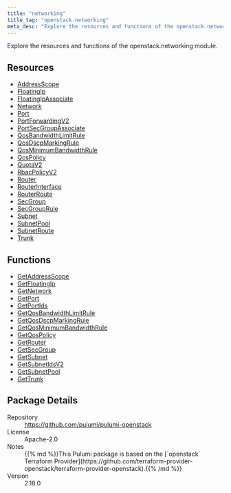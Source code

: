 ```yaml
---
title: "networking"
title_tag: "openstack.networking"
meta_desc: "Explore the resources and functions of the openstack.networking module."
---
```


<!-- WARNING: this file was generated by Pulumi Docs Generator. -->
<!-- Do not edit by hand unless you're certain you know what you are doing! -->

Explore the resources and functions of the openstack.networking module.

<h2 id="resources">Resources</h2>
<ul class="api">
    <li><a href="addressscope" title="AddressScope"><span class="symbol resource"></span>AddressScope</a></li>
    <li><a href="floatingip" title="FloatingIp"><span class="symbol resource"></span>FloatingIp</a></li>
    <li><a href="floatingipassociate" title="FloatingIpAssociate"><span class="symbol resource"></span>FloatingIpAssociate</a></li>
    <li><a href="network" title="Network"><span class="symbol resource"></span>Network</a></li>
    <li><a href="port" title="Port"><span class="symbol resource"></span>Port</a></li>
    <li><a href="portforwardingv2" title="PortForwardingV2"><span class="symbol resource"></span>PortForwardingV2</a></li>
    <li><a href="portsecgroupassociate" title="PortSecGroupAssociate"><span class="symbol resource"></span>PortSecGroupAssociate</a></li>
    <li><a href="qosbandwidthlimitrule" title="QosBandwidthLimitRule"><span class="symbol resource"></span>QosBandwidthLimitRule</a></li>
    <li><a href="qosdscpmarkingrule" title="QosDscpMarkingRule"><span class="symbol resource"></span>QosDscpMarkingRule</a></li>
    <li><a href="qosminimumbandwidthrule" title="QosMinimumBandwidthRule"><span class="symbol resource"></span>QosMinimumBandwidthRule</a></li>
    <li><a href="qospolicy" title="QosPolicy"><span class="symbol resource"></span>QosPolicy</a></li>
    <li><a href="quotav2" title="QuotaV2"><span class="symbol resource"></span>QuotaV2</a></li>
    <li><a href="rbacpolicyv2" title="RbacPolicyV2"><span class="symbol resource"></span>RbacPolicyV2</a></li>
    <li><a href="router" title="Router"><span class="symbol resource"></span>Router</a></li>
    <li><a href="routerinterface" title="RouterInterface"><span class="symbol resource"></span>RouterInterface</a></li>
    <li><a href="routerroute" title="RouterRoute"><span class="symbol resource"></span>RouterRoute</a></li>
    <li><a href="secgroup" title="SecGroup"><span class="symbol resource"></span>SecGroup</a></li>
    <li><a href="secgrouprule" title="SecGroupRule"><span class="symbol resource"></span>SecGroupRule</a></li>
    <li><a href="subnet" title="Subnet"><span class="symbol resource"></span>Subnet</a></li>
    <li><a href="subnetpool" title="SubnetPool"><span class="symbol resource"></span>SubnetPool</a></li>
    <li><a href="subnetroute" title="SubnetRoute"><span class="symbol resource"></span>SubnetRoute</a></li>
    <li><a href="trunk" title="Trunk"><span class="symbol resource"></span>Trunk</a></li>
</ul>

<h2 id="functions">Functions</h2>
<ul class="api">
    <li><a href="getaddressscope" title="GetAddressScope"><span class="symbol function"></span>GetAddressScope</a></li>
    <li><a href="getfloatingip" title="GetFloatingIp"><span class="symbol function"></span>GetFloatingIp</a></li>
    <li><a href="getnetwork" title="GetNetwork"><span class="symbol function"></span>GetNetwork</a></li>
    <li><a href="getport" title="GetPort"><span class="symbol function"></span>GetPort</a></li>
    <li><a href="getportids" title="GetPortIds"><span class="symbol function"></span>GetPortIds</a></li>
    <li><a href="getqosbandwidthlimitrule" title="GetQosBandwidthLimitRule"><span class="symbol function"></span>GetQosBandwidthLimitRule</a></li>
    <li><a href="getqosdscpmarkingrule" title="GetQosDscpMarkingRule"><span class="symbol function"></span>GetQosDscpMarkingRule</a></li>
    <li><a href="getqosminimumbandwidthrule" title="GetQosMinimumBandwidthRule"><span class="symbol function"></span>GetQosMinimumBandwidthRule</a></li>
    <li><a href="getqospolicy" title="GetQosPolicy"><span class="symbol function"></span>GetQosPolicy</a></li>
    <li><a href="getrouter" title="GetRouter"><span class="symbol function"></span>GetRouter</a></li>
    <li><a href="getsecgroup" title="GetSecGroup"><span class="symbol function"></span>GetSecGroup</a></li>
    <li><a href="getsubnet" title="GetSubnet"><span class="symbol function"></span>GetSubnet</a></li>
    <li><a href="getsubnetidsv2" title="GetSubnetIdsV2"><span class="symbol function"></span>GetSubnetIdsV2</a></li>
    <li><a href="getsubnetpool" title="GetSubnetPool"><span class="symbol function"></span>GetSubnetPool</a></li>
    <li><a href="gettrunk" title="GetTrunk"><span class="symbol function"></span>GetTrunk</a></li>
</ul>

<h2 id="package-details">Package Details</h2>
<dl class="package-details">
	<dt>Repository</dt>
	<dd><a href="https://github.com/pulumi/pulumi-openstack">https://github.com/pulumi/pulumi-openstack</a></dd>
	<dt>License</dt>
	<dd>Apache-2.0</dd>
	<dt>Notes</dt>
	<dd>{{% md %}}This Pulumi package is based on the [`openstack` Terraform Provider](https://github.com/terraform-provider-openstack/terraform-provider-openstack).{{% /md %}}</dd>
	<dt>Version</dt>
	<dd>2.18.0</dd>
</dl>

